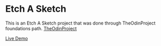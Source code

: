 # Etch A Sketch
This is an Etch A Sketch project that was done through TheOdinProject foundations path.
[TheOdinProject](https://www.theodinproject.com/paths/foundations/courses/foundations/lessons/etch-a-sketch-project)

[Live Demo](https://ckharrison.github.io/Etch-A-Sketch/)
